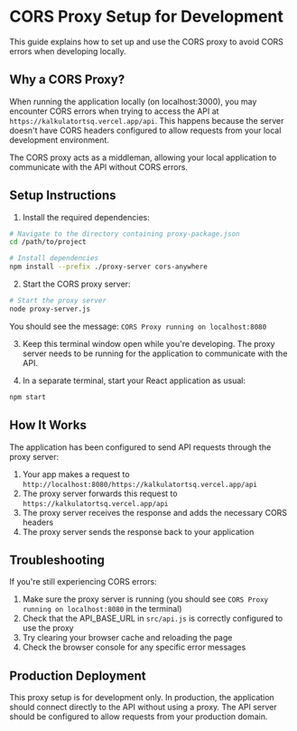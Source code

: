 # CORS Proxy Setup for Development

This guide explains how to set up and use the CORS proxy to avoid CORS errors when developing locally.

## Why a CORS Proxy?

When running the application locally (on localhost:3000), you may encounter CORS errors when trying to access the API at `https://kalkulatortsq.vercel.app/api`. This happens because the server doesn't have CORS headers configured to allow requests from your local development environment.

The CORS proxy acts as a middleman, allowing your local application to communicate with the API without CORS errors.

## Setup Instructions

1. Install the required dependencies:

```bash
# Navigate to the directory containing proxy-package.json
cd /path/to/project

# Install dependencies
npm install --prefix ./proxy-server cors-anywhere
```

2. Start the CORS proxy server:

```bash
# Start the proxy server
node proxy-server.js
```

You should see the message: `CORS Proxy running on localhost:8080`

3. Keep this terminal window open while you're developing. The proxy server needs to be running for the application to communicate with the API.

4. In a separate terminal, start your React application as usual:

```bash
npm start
```

## How It Works

The application has been configured to send API requests through the proxy server:

1. Your app makes a request to `http://localhost:8080/https://kalkulatortsq.vercel.app/api`
2. The proxy server forwards this request to `https://kalkulatortsq.vercel.app/api`
3. The proxy server receives the response and adds the necessary CORS headers
4. The proxy server sends the response back to your application

## Troubleshooting

If you're still experiencing CORS errors:

1. Make sure the proxy server is running (you should see `CORS Proxy running on localhost:8080` in the terminal)
2. Check that the API_BASE_URL in `src/api.js` is correctly configured to use the proxy
3. Try clearing your browser cache and reloading the page
4. Check the browser console for any specific error messages

## Production Deployment

This proxy setup is for development only. In production, the application should connect directly to the API without using a proxy. The API server should be configured to allow requests from your production domain.
